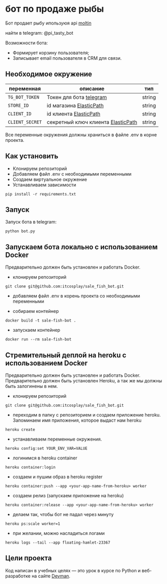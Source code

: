 # бот по продаже рыбы
Бот продает рыбу ипользуюя api [moltin](https://www.elasticpath.com/)

найти в telegram: @pi_tasty_bot

Возможности бота:
- Формирует корзину пользователя;
- Записывает email пользователя в CRM для связи.

## Необходимое окружение
|переменная|описание|тип
|----------|--------|--------------
|`TG_BOT_TOKEN`|Токен для бота [telegram](https://core.telegram.org/bots#6-botfather)|string
|`STORE_ID`|id магазина [ElasticPath](https://euwest.cm.elasticpath.com/)|string
|`CLIENT_ID`|id клиента [ElasticPath](https://euwest.cm.elasticpath.com/)|string
|`CLIENT_SECRET`|секретный ключ клиента [ElasticPath](https://euwest.cm.elasticpath.com/)|string


Все переменные окружения должны храниться в файле .env в корне проекта.

## Как установить
* Клонируем репозиторий
* Добавляем файл .env с необходимыми переменными
* Создаем виртуальное окружение
* Устанавливаем зависимости
```
pip install -r requirements.txt
```

## Запуск
Запуск бота в telegram:
```
python bot.py
```

## Запускаем бота локально с использованием Docker
Предварительно должен быть установлен и работать Docker. 

* клонируем репозиторий
```
git clone git@github.com:itcosplay/sale_fish_bot.git
```

* добавляем файл .env в корень проекта со необходимыми переменными

* собираем контейнер
```
docker build -t sale-fish-bot .
```

* запускаем контейнер
```
docker run --rm sale-fish-bot
```

## Стремительный деплой на heroku с использованием Docker
Предварительно должен быть установлен и работать Docker.  
Предварительно должен быть установлен Heroku, а так же мы должны быть залогинены в нем.
* клонируем репозиторий
```
git clone git@github.com:itcosplay/sale_fish_bot.git
```
* переходим в папку с репозиторием и создаем приложение heroku. Запоминаем имя приложения, которое выдаст нам heroku
```
heroku create
```
* устанавливаем переменные окружения.
```
heroku config:set YOUR_ENV_VAR=VALUE
```
* логинимся в heroku container
```
heroku container:login
```
* создаем и пушим образ в heroku register
```
heroku container:push --app <your-app-name-from-heroku> worker
```
* создаем релиз (запускаем приложение на heroku)
```
heroku container:release --app <your-app-name-from-heroku> worker
```
* делаем так, чтобы бот не падал через минуту
```
heroku ps:scale worker=1
```
* при желании, можно насладиться логами
```
heroku logs --tail --app floating-hamlet-23367
```


## Цели проекта
Код написан в учебных целях — это урок в курсе по Python и веб-разработке на сайте [Devman](https://dvmn.org).
